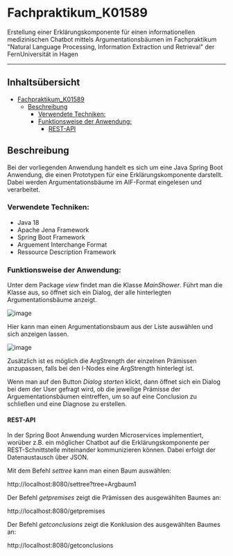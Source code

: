 # Fachpraktikum_K01589

Erstellung einer Erklärungskomponente für einen informationellen medizinischen Chatbot mittels Argumentationsbäumen im Fachpraktikum "Natural Language Processing, Information Extraction und Retrieval" der FernUniversität in Hagen
***

## Inhaltsübersicht


- [Fachpraktikum_K01589](#fachpraktikum_k01589)
  * [Beschreibung](#beschreibung)
    + [Verwendete Techniken:](#verwendete-techniken)
    + [Funktionsweise der Anwendung:](#funktionsweiße-der-anwendung)
      - [REST-API](#rest-api)


## Beschreibung

Bei der vorliegenden Anwendung handelt es sich um eine Java Spring Boot Anwendung, die einen Prototypen für eine Erklärungskomponente darstellt. Dabei werden Argumentationsbäume im AIF-Format eingelesen und verarbeitet. 


### Verwendete Techniken:

- Java 18
- Apache Jena Framework
- Spring Boot Framework
- Arguement Interchange Format 
- Ressource Description Framework


### Funktionsweise der Anwendung:



Unter dem Package *view* findet man die Klasse *MainShower*. Führt man die Klasse aus, so öffnet sich ein Dialog, der alle hinterlegten Argumentationsbäume anzeigt.


![image](https://user-images.githubusercontent.com/122731286/219345453-60dc101a-05d1-4fca-a222-b795fb7bba09.png)


Hier kann man einen Argumentationsbaum aus der Liste auswählen und sich anzeigen lassen.


![image](https://user-images.githubusercontent.com/122731286/219345739-dd7d4f5b-b963-4058-9477-09f121d89303.png)


Zusätzlich ist es möglich die ArgStrength der einzelnen Prämissen anzupassen, falls bei den I-Nodes eine ArgStrength hinterlegt ist. 


Wenn man auf den Button *Dialog starten* klickt, dann öffnet sich ein Dialog bei dem der User gefragt wird, ob die jeweilige Prämisse der Arguementationsbäumen eintreffen, um so auf eine Conclusion zu schließen und eine Diagnose zu erstellen.

#### REST-API

In der Spring Boot Anwendung wurden Microservices implementiert, worüber z.B. ein möglicher Chatbot auf die Erklärungskomponente per REST-Schnittstelle miteinander kommunizieren können. Dabei erfolgt der Datenaustausch über JSON. 


Mit dem Befehl *settree* kann man einen Baum auswählen:

http://localhost:8080/settree?tree=Argbaum1

Der Befehl *getpremises* zeigt die Prämissen des ausgewählten Baumes an:

http://localhost:8080/getpremises

Der Befehl *getconclusions* zeigt die Konklusion des ausgewählten Baumes an:

http://localhost:8080/getconclusions



